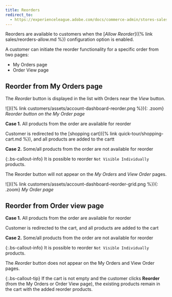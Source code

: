 ```yaml
---
title: Reorders
redirect_to:
  - https://experienceleague.adobe.com/docs/commerce-admin/stores-sales/order-management/orders/orders-storefront.html#reorders
---
```


Reorders are available to customers when the [_Allow Reorder_]({% link sales/reorders-allow.md %}) configuration option is enabled.

A customer can initiate the reorder functionality for a specific order from two pages:

- My Orders page
- Order View page

## Reorder from My Orders page

The _Reorder_ button is displayed in the list with Orders near the _View_ button.

![]({% link customers/assets/account-dashboard-reorder.png %}){: .zoom}
_Reorder button on the My Order page_

**Case 1.** All products from the order are available for reorder

Customer is redirected to the [shopping cart]({% link quick-tour/shopping-cart.md %}), and all products are added to the cartt

**Case 2.** Some/all products from the order are not available for reorder

{:.bs-callout-info}
It is possible to reorder `Not Visible Individually` products.

The Reorder button will not appear on the _My Orders_ and _View Order_ pages.

![]({% link customers/assets/account-dashboard-reorder-grid.png %}){: .zoom}
_My Order page_

## Reorder from Order view page

**Case 1.** All products from the order are available for reorder

Customer is redirected to the cart, and all products are added to the cart

**Case 2.** Some/all products from the order are not available for reorder

{:.bs-callout-info}
It is possible to reorder `Not Visible Individually` products.

The _Reorder_ button does not appear on the My Orders and View Order pages.

{:.bs-callout-tip}
If the cart is not empty and the customer clicks **Reorder** (from the My Orders or Order View page), the existing products remain in the cart with the added reorder products.